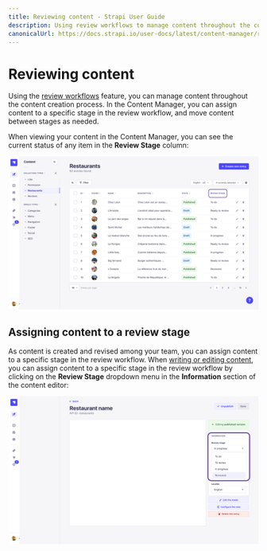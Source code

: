 ```yaml
---
title: Reviewing content - Strapi User Guide
description: Using review workflows to manage content throughout the content creation process.
canonicalUrl: https://docs.strapi.io/user-docs/latest/content-manager/reviewing-content.html
---
```


# Reviewing content <GoldBadge withLinkIcon link="https://strapi.io/pricing-self-hosted" /> <AlphaBadge />

Using the [review workflows](../settings/review-workflows.md) feature, you can manage content throughout the content creation process. In the Content Manager, you can assign content to a specific stage in the review workflow, and move content between stages as needed.

When viewing your content in the Content Manager, you can see the current status of any item in the **Review Stage** column:

![Review Stage column](../assets/content-manager/review-stage-column.png)

## Assigning content to a review stage

As content is created and revised among your team, you can assign content to a specific stage in the review workflow. When [writing or editing content](./writing-content.md), you can assign content to a specific stage in the review workflow by clicking on the **Review Stage** dropdown menu in the **Information** section of the content editor:

![Review Stage dropdown](../assets/content-manager/review-stage-dropdown.png)
